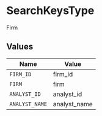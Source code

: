 # SearchKeysType

Firm


## Values

| Name           | Value          |
| -------------- | -------------- |
| `FIRM_ID`      | firm_id        |
| `FIRM`         | firm           |
| `ANALYST_ID`   | analyst_id     |
| `ANALYST_NAME` | analyst_name   |